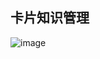 ## 卡片知识管理
![image](https://raw.githubusercontent.com/Lconfident/wiki/main/Pictures/14fe91e80e4598fc1d37bfdc7e50150.jpg)
